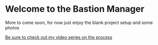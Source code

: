 # Welcome to the Bastion Manager 

More to come soon, for now just enjoy the blank project setup and some photos

[Be sure to check out my video series on the process](https://www.youtube.com/@develop_signer)

